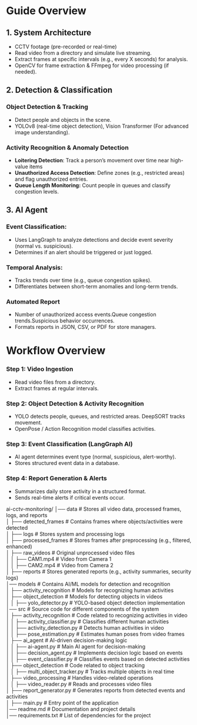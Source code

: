 # Guide Overview
## 1. System Architecture

- CCTV footage (pre-recorded or real-time)
- Read video from a directory and simulate live streaming.
- Extract frames at specific intervals (e.g., every X seconds) for analysis.
- OpenCV for frame extraction & FFmpeg for video processing (if needed).

## 2. Detection & Classification

### Object Detection & Tracking

- Detect people and objects in the scene.
- YOLOv8 (real-time object detection), Vision Transformer (For advanced image understanding).

### Activity Recognition & Anomaly Detection

- **Loitering Detection**: Track a person’s movement over time near high-value items
- **Unauthorized Access Detection**: Define zones (e.g., restricted areas) and flag unauthorized entries.
- **Queue Length Monitoring:** Count people in queues and classify congestion levels.

## 3. AI Agent

### **Event Classification**:

- Uses LangGraph to analyze detections and decide event severity (normal vs. suspicious).
- Determines if an alert should be triggered or just logged.

### **Temporal Analysis**:

- Tracks trends over time (e.g., queue congestion spikes).
- Differentiates between short-term anomalies and long-term trends.

### Automated Report

- Number of unauthorized access events.Queue congestion trends.Suspicious behavior occurrences.
- Formats reports in JSON, CSV, or PDF for store managers.

# Workflow Overview

### Step 1: Video Ingestion
- Read video files from a directory.
- Extract frames at regular intervals.

### Step 2: Object Detection & Activity Recognition
- YOLO detects people, queues, and restricted areas.
DeepSORT tracks movement.
- OpenPose / Action Recognition model classifies activities.

### Step 3: Event Classification (LangGraph AI)
- AI agent determines event type (normal, suspicious, alert-worthy).
- Stores structured event data in a database.

### Step 4: Report Generation & Alerts
- Summarizes daily store activity in a structured format.
- Sends real-time alerts if critical events occur.



ai-cctv-monitoring/
│── data                               # Stores all video data, processed frames, logs, and reports  
│   ├── detected_frames                # Contains frames where objects/activities were detected  
│   ├── logs                           # Stores system and processing logs  
│   ├── processed_frames               # Stores frames after preprocessing (e.g., filtered, enhanced)  
│   ├── raw_videos                     # Original unprocessed video files  
│   │   ├── CAM1.mp4                   # Video from Camera 1  
│   │   ├── CAM2.mp4                   # Video from Camera 2  
│   ├── reports                        # Stores generated reports (e.g., activity summaries, security logs)  
│── models                             # Contains AI/ML models for detection and recognition  
│   ├── activity_recognition           # Models for recognizing human activities  
│   ├── object_detection               # Models for detecting objects in videos  
│   │   ├── yolo_detector.py           # YOLO-based object detection implementation  
│── src                                # Source code for different components of the system  
│   ├── activity_recognition           # Code related to recognizing activities in video  
│   │   ├── activity_classifier.py     # Classifies different human activities  
│   │   ├── activity_detection.py      # Detects human activities in video  
│   │   ├── pose_estimation.py         # Estimates human poses from video frames  
│   ├── ai_agent                       # AI-driven decision-making logic  
│   │   ├── ai-agent.py                # Main AI agent for decision-making  
│   │   ├── decision_agent.py          # Implements decision logic based on events  
│   │   ├── event_classifier.py        # Classifies events based on detected activities  
│   ├── object_detection               # Code related to object tracking  
│   │   ├── multi_object_tracker.py    # Tracks multiple objects in real time  
│   ├── video_processing               # Handles video-related operations  
│   │   ├── video_reader.py            # Reads and processes video files  
│   ├── report_generator.py            # Generates reports from detected events and activities  
│   ├── main.py                        # Entry point of the application  
│── readme.md                          # Documentation and project details  
│── requirements.txt                    # List of dependencies for the project  

